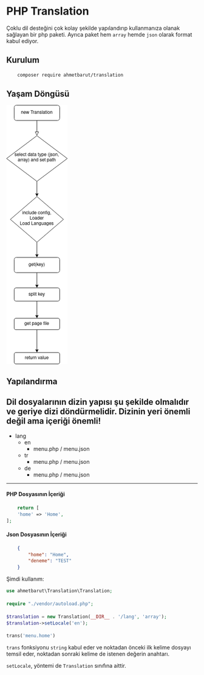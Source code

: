 # PHP Translation
Çoklu dil desteğini çok kolay şekilde yapılandırıp kullanmanıza olanak sağlayan bir php paketi. Ayrıca paket hem `array` hemde `json` olarak format kabul ediyor.

## Kurulum 
```bash
    composer require ahmetbarut/translation
```

## Yaşam Döngüsü
![diagram](lifecyle.png)

## Yapılandırma
Dil dosyalarının dizin yapısı şu şekilde olmalıdır ve geriye dizi döndürmelidir. Dizinin yeri önemli değil ama içeriği önemli!
---
- lang
  - en
    - menu.php / menu.json
  - tr
    - menu.php / menu.json
  - de
    - menu.php / menu.json
---
#### PHP Dosyasının İçeriği
```php
    return [
    'home' => 'Home',
];
```
#### Json Dosyasının İçeriği
```json
    {
        "home": "Home",
        "deneme": "TEST"
    }
```
Şimdi kullanım:
```php
use ahmetbarut\Translation\Translation;

require "./vendor/autoload.php";

$translation = new Translation(__DIR__ . '/lang', 'array');
$translation->setLocale('en');

trans('menu.home')

```
`trans` fonksiyonu `string` kabul eder ve noktadan önceki ilk kelime dosyayı temsil eder, noktadan sonraki kelime de istenen değerin anahtarı.

`setLocale`, yöntemi de `Translation` sınıfına aittir.